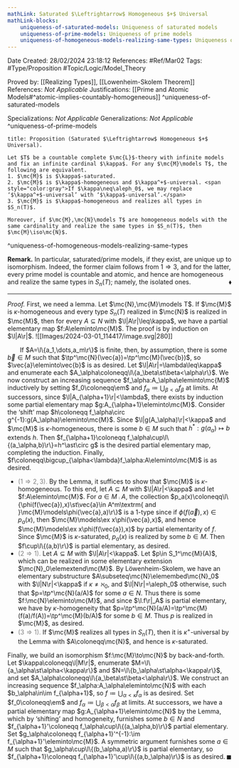 ```yaml
---
mathLink: Saturated $\Leftrightarrow$ Homogeneous $+$ Universal
mathLink-blocks:
    uniqueness-of-saturated-models: Uniqueness of saturated models
    uniqueness-of-prime-models: Uniqueness of prime models
    uniqueness-of-homogeneous-models-realizing-same-types: Uniqueness of homogeneous models realizing same types
---
```


<div class="topSpace"></div>

Date Created: 28/02/2024 23:18:12
References: #Ref/Mar02
Tags: #Type/Proposition #Topic/Logic/Model_Theory

Proved by: [[Realizing Types]], [[Lowenheim-Skolem Theorem]]
References: <i>Not Applicable</i>
Justifications: [[Prime and Atomic Models#^atomic-implies-countably-homogeneous]]
^uniqueness-of-saturated-models

Specializations: <i>Not Applicable</i>
Generalizations: <i>Not Applicable</i>
^uniqueness-of-prime-models

``` ad-Proposition
title: Proposition (Saturated $\Leftrightarrow$ Homogeneous $+$ Universal).

Let $T$ be a countable complete $\mc{L}$-theory with infinite models and fix an infinite cardinal $\kappa$. For any $\mc{M}\models T$, the following are equivalent.
1. $\mc{M}$ is $\kappa$-saturated.
2. $\mc{M}$ is $\kappa$-homogeneous and $\kappa^+$-universal. <span style="color:gray">If $\kappa\neq\aleph_0$, we may replace ‘$\kappa^+$-universal’ with ‘$\kappa$-universal’.</span>
3. $\mc{M}$ is $\kappa$-homogeneous and realizes all types in $S_n(T)$.

Moreover, if $\mc{M},\mc{N}\models T$ are homogeneous models with the same cardinality and realize the same types in $S_n(T)$, then $\mc{M}\iso\mc{N}$.

```
^uniqueness-of-homogeneous-models-realizing-same-types

<b>Remark.</b> In particular, saturated/prime models, if they exist, are unique up to isomorphism. Indeed, the former claim follows from $1\Rightarrow3$, and for the latter, every prime model is countable and atomic, and hence are homogeneous and realize the same types in $S_n(T)$; namely, the isolated ones.<span style="float:right;">$\blacklozenge$</span>

---

<i>Proof.</i> First, we need a lemma. Let $\mc{N},\mc{M}\models T$. If $\mc{M}$ is $\kappa$-homogeneous and every type $S_n(T)$ realized in $\mc{N}$ is realized in $\mc{M}$, then for every $A\subseteq N$ with $\l|A\r|\leq\kappa$, we have a partial elementary map $f:A\eleminto\mc{M}$. The proof is by induction on $\l|A\r|$.
<span class="floatRight">![[Images/2024-03-01_114417/image.svg|280]]</span>

&emsp;&emsp;If $A=\l\{a_1,\dots,a_m\r\}$ is finite, then, by assumption, there is some $\vec{b}\in M$ such that $\tp^\mc{N}(\vec{a})=\tp^\mc{M}(\vec{b})$, so $\vec{a}\eleminto\vec{b}$ is as desired. Let $\l|A\r|=\lambda\leq\kappa$ and enumerate each $A_\alpha\coloneqq\l\{a_\beta\st\beta<\alpha\r\}$. We now construct an increasing sequence $f_\alpha:A_\alpha\eleminto\mc{M}$ inductively by setting $f_0\coloneqq\em$ and $f_\alpha\coloneqq\bigcup_{\beta<\alpha}f_\beta$ at limits. At successors, since $\l|A_{\alpha+1}\r|<\lambda$, there exists by induction some partial elementary map $g:A_{\alpha+1}\eleminto\mc{M}$. Consider the ‘shift’ map $h\coloneqq f_\alpha\circ g^{-1}:g(A_\alpha)\eleminto\mc{M}$. Since $\l|g(A_\alpha)\r|<\kappa$ and $\mc{M}$ is  $\kappa$-homogeneous, there is some $b\in M$ such that $h^\ast:g(a_\alpha)\mapsto b$ extends $h$. Then $f_{\alpha+1}\coloneqq f_\alpha\cup\l\{(a_\alpha,b)\r\}=h^\ast\circ g$ is the desired partial elementary map, completing the induction. Finally, $f\coloneqq\bigcup_{\alpha<\lambda}f_\alpha:A\eleminto\mc{M}$ is as desired.

* <span style="color:gray">($1\Rightarrow2,3$).</span> By the Lemma, it suffices to show that $\mc{M}$ is $\kappa$-homogeneous. To this end, let $A\subseteq M$ with $\l|A\r|<\kappa$ and let $f:A\eleminto\mc{M}$. For $a\in M\comp A$, the collection $p_a(x)\coloneqq\l\{\phi(f(\vec{a}),x)\st\vec{a}\in A^m\textrm{ and }\mc{M}\models\phi(\vec{a},a)\r\}$ is a $1$-type since if $\phi(f(\vec{a}),x)\in p_a(x)$, then $\mc{M}\models\ex x\phi(\vec{a},x)$, and hence $\mc{M}\models\ex x\phi(f(\vec{a}),x)$ by partial elementarity of $f$. Since $\mc{M}$ is $\kappa$-saturated, $p_a(x)$ is realized by some $b\in M$. Then $f\cup\l\{(a,b)\r\}$ is partial elementary, as desired.
* <span style="color:gray">($2\Rightarrow1$).</span> Let $A\subseteq M$ with $\l|A\r|<\kappa$. Let $p\in S_1^\mc{M}(A)$, which can be realized in some elementary extension $\mc{N}_0\elemextend\mc{M}$. By Löwenheim-Skolem, we have an elementary substructure $A\subseteq\mc{N}\elemembed\mc{N}_0$ with $\l|N\r|<\kappa$ if $\kappa\neq\aleph_0$, and $\l|N\r|=\aleph_0$ otherwise, such that $p=\tp^\mc{N}(a/A)$ for some $a\in N$. Thus there is some $f:\mc{N}\eleminto\mc{M}$, and since $\l.f\r|_A$ is partial elementary, we have by $\kappa$-homogeneity that $p=\tp^\mc{N}(a/A)=\tp^\mc{M}(f(a)/f(A))=\tp^\mc{M}(b/A)$ for some $b\in M$. Thus $p$ is realized in $\mc{M}$, as desired.
* <span style="color:gray">($3\Rightarrow1$).</span> If $\mc{M}$ realizes all types in $S_n(T)$, then it is $\kappa^+$-universal by the Lemma with $A\coloneqq\mc{N}$, and hence is $\kappa$-saturated.

Finally, we build an isomorphism $f:\mc{M}\to\mc{N}$ by back-and-forth. Let $\kappa\coloneqq\l|M\r|$, enumerate $M=\l\{a_\alpha\st\alpha<\kappa\r\}$ and $N=\l\{b_\alpha\st\alpha<\kappa\r\}$, and set $A_\alpha\coloneqq\l\{a_\beta\st\beta<\alpha\r\}$. We construct an increasing sequence $f_\alpha:A_\alpha\eleminto\mc{N}$ with each $b_\alpha\in\im f_{\alpha+1}$, so $f\coloneqq\bigcup_{\alpha<\kappa}f_\alpha$ is as desired. Set $f_0\coloneqq\em$ and $f_\alpha\coloneqq\bigcup_{\beta<\alpha}f_\beta$ at limits. At successors, we have a partial elementary map $g:A_{\alpha+1}\eleminto\mc{N}$ by the Lemma, which by ‘shifting’ and homogeneity, furnishes some $b\in N$ and $f_{\alpha+1}'\coloneqq f_\alpha\cup\l\{(a_\alpha,b)\r\}$ partial elementary. Set $g_\alpha\coloneqq f_{\alpha+1}'^{-1}:\im f_{\alpha+1}'\eleminto\mc{M}$. A symmetric argument furnishes some $a\in M$ such that $g_\alpha\cup\l\{(b_\alpha,a)\r\}$ is partial elementary, so $f_{\alpha+1}\coloneqq f_{\alpha+1}'\cup\l\{(a,b_\alpha)\r\}$ is as desired.<span style="float:right;">$\blacksquare$</span>
